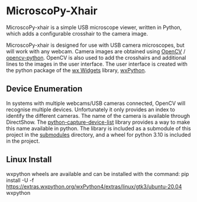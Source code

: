 # MicroscoPy-Xhair
MicroscoPy-xhair is a simple USB microscope viewer, written in Python, which adds a configurable crosshair to the camera image.

MicroscoPy-xhair is designed for use with USB camera microscopes, but will work with any webcam. Camera images are obtained using [OpenCV](https://opencv.org/) / [opencv-python](https://github.com/opencv/opencv-python). OpenCV is also used to add the crosshairs and additional lines to the images in the user interface. The user interface is created with the python package of the [wx Widgets](https://www.wxwidgets.org/) library, [wxPython](https://www.wxpython.org/).

## Device Enumeration
In systems with multiple webcams/USB cameras connected, OpenCV will recognise multiple devices. Unfortunately it only provides an index to identify the different cameras. The name of the camera is available through DirectShow. The [python-capture-device-list](https://github.com/yushulx/python-capture-device-list) library provides a way to make this name available in python. The library is included as a submodule of this project in the [submodules](./submodules) directory, and a wheel for python 3.10 is included in the project.

## Linux Install
wxpython wheels are available and can be installed with the command:
pip install -U -f https://extras.wxpython.org/wxPython4/extras/linux/gtk3/ubuntu-20.04 wxpython
